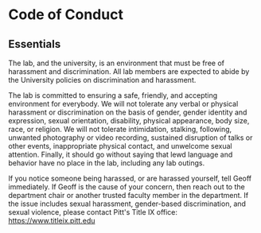 # Code of Conduct

## Essentials

The lab, and the university, is an environment that must be free of harassment and discrimination. All lab members are expected to abide by the University policies on discrimination and harassment.

The lab is committed to ensuring a safe, friendly, and accepting environment for everybody. We will not tolerate any verbal or physical harassment or discrimination on the basis of gender, gender identity and expression, sexual orientation, disability, physical appearance, body size, race, or religion. We will not tolerate intimidation, stalking, following, unwanted photography or video recording, sustained disruption of talks or other events, inappropriate physical contact, and unwelcome sexual attention. Finally, it should go without saying that lewd language and behavior have no place in the lab, including any lab outings.

If you notice someone being harassed, or are harassed yourself, tell Geoff immediately. If Geoff is the cause of your concern, then reach out to the department chair or another trusted faculty member in the department. If the issue includes sexual harassment, gender-based discrimination, and sexual violence, please contact Pitt's Title IX office: https://www.titleix.pitt.edu
